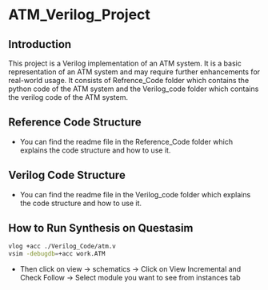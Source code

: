# ATM_Verilog_Project
## Introduction
This project is a Verilog implementation of an ATM system. It is a basic representation of an ATM system and may require further enhancements for real-world usage.
It consists of Refrence_Code folder which contains the python code of the ATM system and the Verilog_code folder which contains the verilog code of the ATM system.
## Reference Code Structure
- You can find the readme file in the Reference_Code folder which explains the code structure and how to use it.
## Verilog Code Structure
- You can find the readme file in the Verilog_code folder which explains the code structure and how to use it.

## How to Run Synthesis on Questasim
```bash
vlog +acc ./Verilog_Code/atm.v
vsim -debugdb=+acc work.ATM
```
- Then click on view -> schematics -> Click on View Incremental and Check Follow -> Select module you want to see from instances tab
